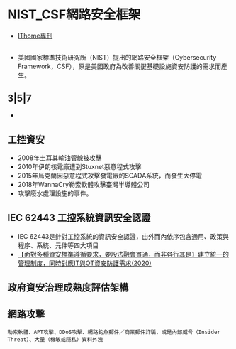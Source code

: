 # NIST_CSF網路安全框架


- [IThome專刊](https://www.ithome.com.tw/article/133173)

##

- 美國國家標準技術研究所（NIST）提出的網路安全框架（Cybersecurity Framework，CSF），原是美國政府為改善關鍵基礎設施資安防護的需求而產生。

## 3|5|7
-

## 工控資安 

- 2008年土耳其輸油管線被攻擊
- 2010年伊朗核電廠遭到Stuxnet惡意程式攻擊
- 2015年烏克蘭因惡意程式攻擊發電廠的SCADA系統，而發生大停電
- 2018年WannaCry勒索軟體攻擊臺灣半導體公司
- 攻擊廢水處理設施的事件。

## IEC 62443 工控系統資訊安全認證

- IEC 62443是針對工控系統的資訊安全認證，由外而內依序包含通用、政策與程序、系統、元件等四大項目
- [【面對多種資安標準遵循要求，要設法融會貫通，而非各行其是】建立統一的管理制度，同時對應IT與OT資安防護需求(2020)](https://www.ithome.com.tw/news/140100)

## 政府資安治理成熟度評估架構


## 網路攻擊
```
勒索軟體、APT攻擊、DDoS攻擊、網路釣魚郵件／商業郵件詐騙，或是內部威脅（Insider Threat）、大量（機敏或隱私）資料外洩

```
